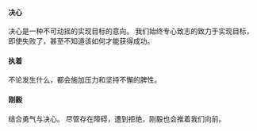 #### 决心
决心是一种不可动摇的实现目标的意向。
我们始终专心致志的致力于实现目标，即使失败了，甚至不知道该如何才能获得成功。

#### 执着
不论发生什么，都会施加压力和坚持不懈的脾性。

#### 刚毅
结合勇气与决心。
尽管存在障碍，遭到拒绝，刚毅也会推着我们向前。